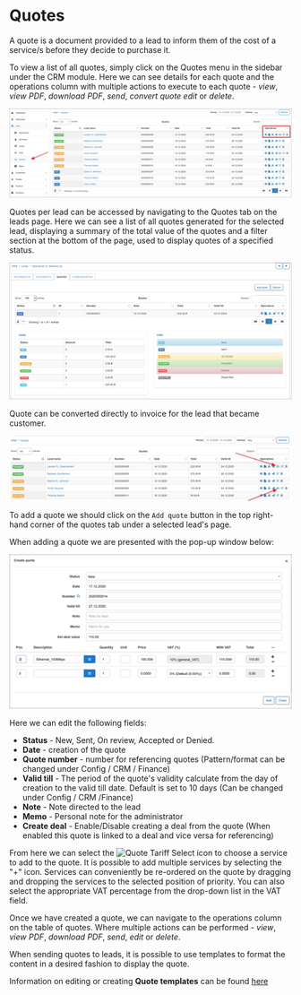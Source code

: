 Quotes
=======
A quote is a document provided to a lead to inform them of the cost of a service/s before they decide to purchase it.

To view a list of all quotes, simply click on the Quotes menu in the sidebar under the CRM module. Here we can see details for each quote and the operations column with multiple actions to execute to each quote - *view*, *view PDF*, *download PDF*, *send*, *convert quote* *edit* or *delete*.

![Quotes Main View](quotes_main.png)

Quotes per lead can be accessed by navigating to the Quotes tab on the leads page. Here we can see a list of all quotes generated for the selected lead, displaying a summary of the total value of the quotes and a filter section at the bottom of the page, used to display quotes of a specified status.

![Quote](quote.png)

Quote can be converted directly to invoice for the lead that became customer.

![Quote convert](quotes_convert.png)

To add a quote we should click on the `Add quote` button in the top right-hand corner of the quotes tab under a selected lead's page.

When adding a quote we are presented with the pop-up window below:

![Quote_add](quote_add.png)

Here we can edit the following fields:
- **Status** - New, Sent, On review, Accepted or Denied.
- **Date** - creation of the quote
- **Quote number** - number for referencing quotes (Pattern/format can be changed under Config / CRM / Finance)
- **Valid till** - The period of the quote's validity calculate from the day of creation to the valid till date. Default is set to 10 days (Can be changed under Config / CRM /Finance)
- **Note** - Note directed to the lead
- **Memo** - Personal note for the administrator
- **Create deal** - Enable/Disable creating a deal from the quote (When enabled this quote is linked to a deal and vice versa for referencing)

From here we can select the ![Quote Tariff Select](quote_tariff_select.jpg) icon to choose a service to add to the quote. It is possible to add multiple services by selecting the "+" icon. Services can conveniently be re-ordered on the quote by dragging and dropping the services to the selected position of priority. You can also select the appropriate VAT percentage from the drop-down list in the VAT field.

Once we have created a quote, we can navigate to the operations column on the table of quotes. Where multiple actions can be performed - *view*, *view PDF*, *download PDF*, *send*, *edit* or *delete*.

When sending quotes to leads, it is possible to use templates to format the content in a desired fashion to display the quote.

Information on editing or creating **Quote templates** can be found [here](configuration/system/templates/templates.md)

